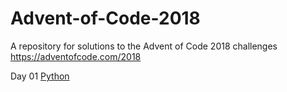 # Advent-of-Code-2018

A repository for solutions to the Advent of Code 2018 challenges
https://adventofcode.com/2018

Day 01
[Python](Day01/Python)
